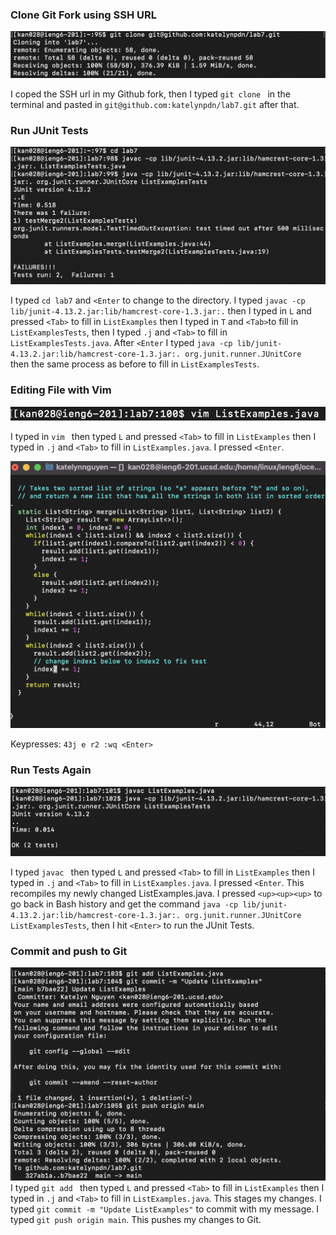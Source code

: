 ### Clone Git Fork using SSH URL
![git clone](lab4_img1.png)

I coped the SSH url in my Github fork, then I typed `git clone ` in the terminal and pasted in `git@github.com:katelynpdn/lab7.git` after that.

### Run JUnit Tests
![Run JUnit Tests](lab4_img2.png)

I typed `cd lab7` and `<Enter` to change to the directory. I typed `javac -cp lib/junit-4.13.2.jar:lib/hamcrest-core-1.3.jar:.` then I typed in `L` and pressed `<Tab>` to fill in `ListExamples` then I typed in `T` and `<Tab>`to fill in `ListExamplesTests`, then I typed `.j` and `<Tab>` to fill in `ListExamplesTests.java`. After `<Enter` I typed `java -cp lib/junit-4.13.2.jar:lib/hamcrest-core-1.3.jar:. org.junit.runner.JUnitCore ` then the same process as before to fill in `ListExamplesTests`.

### Editing File with Vim
![Run vim](lab4_img3.png)

I typed in `vim ` then typed `L` and pressed `<Tab>` to fill in `ListExamples` then I typed in `.j` and `<Tab>` to fill in `ListExamples.java`. I pressed `<Enter`.

![Editing in vim](lab4_img4.png)

Keypresses: `43j e r2 :wq <Enter>`

### Run Tests Again
![Run Tests](lab4_img5.png)

I typed `javac ` then typed `L` and pressed `<Tab>` to fill in `ListExamples` then I typed in `.j` and `<Tab>` to fill in `ListExamples.java`. I pressed `<Enter`. This recompiles my newly changed ListExamples.java. I pressed `<up><up><up>` to go back in Bash history and get the command `java -cp lib/junit-4.13.2.jar:lib/hamcrest-core-1.3.jar:. org.junit.runner.JUnitCore ListExamplesTests`, then I hit `<Enter>` to run the JUnit Tests.

### Commit and push to Git
![Git commit and push](lab4_img6.png)
I typed `git add ` then typed `L` and pressed `<Tab>` to fill in `ListExamples` then I typed in `.j` and `<Tab>` to fill in `ListExamples.java`. This stages my changes.
I typed `git commit -m "Update ListExamples"` to commit with my message.
I typed `git push origin main`. This pushes my changes to Git.
